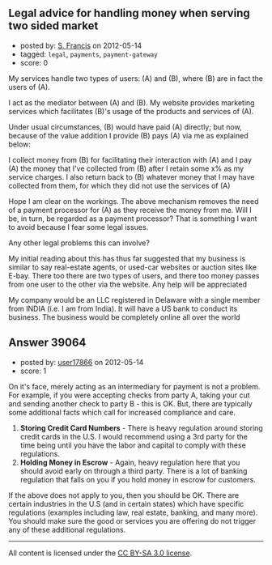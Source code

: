 ## Legal advice for handling money when serving two sided market

- posted by: [S. Francis](https://stackexchange.com/users/-1/17794-s-francis) on 2012-05-14
- tagged: `legal`, `payments`, `payment-gateway`
- score: 0

My services handle two types of users: (A) and (B), where (B) are in fact the users of (A).  

I act as the mediator between (A) and (B). My website provides marketing services which facilitates (B)'s usage of the products and services of (A). 

Under usual circumstances, (B) would have paid (A) directly; but now, because of the value addition I provide (B) pays (A) via me as explained below:

I collect money from (B) for facilitating their interaction with (A) and I pay (A) the money that I've collected from (B) after I retain some x% as my service charges. I also return back to (B) whatever money that I may have collected from them, for which they did not use the services of (A)

Hope I am clear on the workings. The above mechanism removes the need of a payment processor for (A) as they receive the money from me. Will I be, in turn, be regarded as a payment processor? That is something I want to avoid because I fear some legal issues.  

Any other legal problems this can involve?

My initial reading about this has thus far suggested that my business is similar to say real-estate agents, or used-car websites or auction sites like E-bay. There too there are two types of users, and there too money passes from one user to the other via the website. Any help will be appreciated

My company would be an LLC registered in Delaware with a single member from INDIA (i.e. I am from India). It will have a US bank to conduct its business. The business would be completely online all over the world


## Answer 39064

- posted by: [user17866](https://stackexchange.com/users/-1/17866-user17866) on 2012-05-14
- score: 1

On it's face, merely acting as an intermediary for payment is not a problem. For example, if you were accepting checks from party A, taking your cut and sending another check to party B - this is OK. But, there are typically some additional facts which call for increased compliance and care.

 1. **Storing Credit Card Numbers** - There is heavy regulation around storing credit cards in the U.S. I would recommend using a 3rd party for the time being until you have the labor and capital to comply with these regulations.
 2. **Holding Money in Escrow** - Again, heavy regulation here that you should avoid early on through a third party. There is a lot of banking regulation that falls on you if you hold money in escrow for customers.

If the above does not apply to you, then you should be OK. There are certain industries in the U.S (and in certain states) which have specific regulations (examples including law, real estate, banking, and many more). You should make sure the good or services you are offering do not trigger any of these additional regulations.





---

All content is licensed under the [CC BY-SA 3.0 license](https://creativecommons.org/licenses/by-sa/3.0/).
